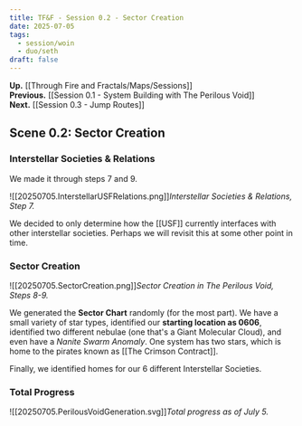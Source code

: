 ```yaml
---
title: TF&F - Session 0.2 - Sector Creation
date: 2025-07-05
tags:
  - session/woin
  - duo/seth
draft: false
---
```

**Up.** [[Through Fire and Fractals/Maps/Sessions]]<br/>
**Previous.** [[Session 0.1 - System Building with The Perilous Void]]<br/>
**Next.** [[Session 0.3 - Jump Routes]]<br/>

## Scene 0.2: Sector Creation

### Interstellar Societies & Relations

We made it through steps 7 and 9.

![[20250705.InterstellarUSFRelations.png]]*Interstellar Societies & Relations, Step 7.*

We decided to only determine how the [[USF]] currently interfaces with other interstellar societies.
Perhaps we will revisit this at some other point in time.

### Sector Creation

![[20250705.SectorCreation.png]]*Sector Creation in The Perilous Void, Steps 8-9.*

We generated the **Sector Chart** randomly (for the most part). We have a small variety of star types,
identified our **starting location as 0606**, identified two different nebulae (one that's a Giant Molecular Cloud),
and even have a *Nanite Swarm Anomaly*. One system has two stars, which is home to the pirates known as
[[The Crimson Contract]]. 

Finally, we identified homes for our 6 different Interstellar Societies.

### Total Progress

![[20250705.PerilousVoidGeneration.svg]]*Total progress as of July 5.*